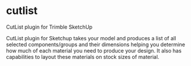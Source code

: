cutlist
=======

CutList plugin for Trimble SketchUp


CutList plugin for Sketchup takes your model and produces a list of all selected components/groups and their dimensions helping you determine how much of each material you need to produce your design. It also has capabilities to layout these materials on stock sizes of material.
